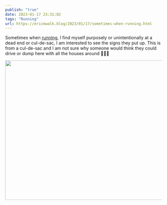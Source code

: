 ```yaml
---
publish: "true"
date: 2023-01-17 23:31:02
tags: "Running"
url: https://ericmwalk.blog/2023/01/17/sometimes-when-running.html
---
```


Sometimes when [running](http://www.strava.com/activities/8409977714), I find myself purposely or unintentionally at a dead end or cul-de-sac, I am interested to see the signs they put up. This is from a cul-de-sac and I am not sure why someone would think they could drive or dump here with all the houses around 🤷🏻‍♂️


<img src="uploads/2023/adb588116e.jpg" width="600" height="450" alt="">